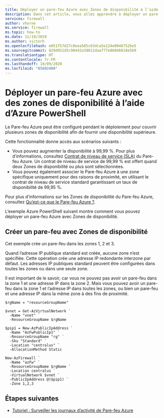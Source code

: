 ```yaml
---
title: Déployer un pare-feu Azure avec Zones de disponibilité à l’aide de PowerShell
description: Dans cet article, vous allez apprendre à déployer un pare-feu Azure avec Zones de disponibilité à l’aide d’Azure PowerShell.
services: firewall
author: vhorne
ms.service: firewall
ms.topic: how-to
ms.date: 11/19/2019
ms.author: victorh
ms.openlocfilehash: e051f57d27c0eea585c63dca5e124e0846752be5
ms.sourcegitcommit: 829d951d5c90442a38012daaf77e86046018e5b9
ms.translationtype: HT
ms.contentlocale: fr-FR
ms.lasthandoff: 10/09/2020
ms.locfileid: "85602480"
---
```

# <a name="deploy-an-azure-firewall-with-availability-zones-using-azure-powershell"></a>Déployer un pare-feu Azure avec des zones de disponibilité à l’aide d’Azure PowerShell

Le Pare-feu Azure peut être configuré pendant le déploiement pour couvrir plusieurs zones de disponibilité afin de fournir une disponibilité supérieure.

Cette fonctionnalité donne accès aux scénarios suivants :

- Vous pouvez augmenter la disponibilité à 99,99 %. Pour plus d’informations, consultez [Contrat de niveau de service (SLA)](https://azure.microsoft.com/support/legal/sla/azure-firewall/v1_0/) du Pare-feu Azure. Un contrat de niveau de service de 99,99 % est offert quand deux Zones de disponibilité ou plus sont sélectionnées.
- Vous pouvez également associer le Pare-feu Azure à une zone spécifique uniquement pour des raisons de proximité, en utilisant le contrat de niveau de service standard garantissant un taux de disponibilité de 99,95 %.

Pour plus d’informations sur les Zones de disponibilité du Pare-feu Azure, consultez [Qu’est-ce que le Pare-feu Azure ?](overview.md).

L’exemple Azure PowerShell suivant montre comment vous pouvez déployer un pare-feu Azure avec Zones de disponibilité.

## <a name="create-a-firewall-with-availability-zones"></a>Créer un pare-feu avec Zones de disponibilité

Cet exemple crée un pare-feu dans les zones 1, 2 et 3.

Quand l’adresse IP publique standard est créée, aucune zone n’est spécifiée. Cette opération crée une adresse IP redondante interzone par défaut. Les adresses IP publiques standard peuvent être configurées dans toutes les zones ou dans une seule zone.

Il est important de le savoir, car vous ne pouvez pas avoir un pare-feu dans la zone 1 et une adresse IP dans la zone 2. Mais vous pouvez avoir un pare-feu dans la zone 1 et l’adresse IP dans toutes les zones, ou bien un pare-feu et une adresse IP dans la même zone à des fins de proximité.

```azurepowershell
$rgName = "resourceGroupName"

$vnet = Get-AzVirtualNetwork `
  -Name "vnet" `
  -ResourceGroupName $rgName

$pip1 = New-AzPublicIpAddress `
  -Name "AzFwPublicIp1" `
  -ResourceGroupName "rg" `
  -Sku "Standard" `
  -Location "centralus" `
  -AllocationMethod Static

New-AzFirewall `
  -Name "azFw" `
  -ResourceGroupName $rgName `
  -Location centralus `
  -VirtualNetwork $vnet `
  -PublicIpAddress @($pip1) `
  -Zone 1,2,3
```

## <a name="next-steps"></a>Étapes suivantes

- [Tutoriel : Surveiller les journaux d’activité de Pare-feu Azure](./tutorial-diagnostics.md)
